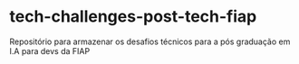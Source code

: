 # tech-challenges-post-tech-fiap
Repositório para armazenar os desafios técnicos para a pós graduação em I.A para devs da FIAP
